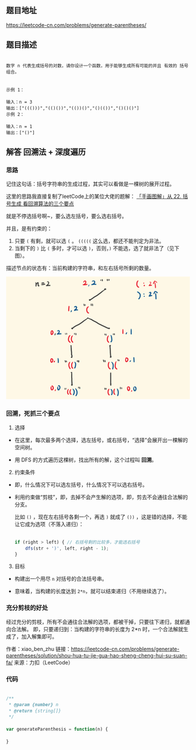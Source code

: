 
## 题目地址

https://leetcode-cn.com/problems/generate-parentheses/

## 题目描述

```

数字 n 代表生成括号的对数，请你设计一个函数，用于能够生成所有可能的并且 有效的 括号组合。
 

示例 1：

输入：n = 3
输出：["((()))","(()())","(())()","()(())","()()()"]
示例 2：

输入：n = 1
输出：["()"]

```

## 解答 回溯法 + 深度遍历

### 思路

记住这句话：括号字符串的生成过程，其实可以看做是一棵树的展开过程。

这里的思路我直接复制了leetCode上的某位大佬的题解：
[「手画图解」从 22. 括号生成 看回溯算法的三个要点 ](https://leetcode-cn.com/problems/generate-parentheses/solution/shou-hua-tu-jie-gua-hao-sheng-cheng-hui-su-suan-fa/)

就是不停选括号啊~，要么选左括号，要么选右括号。

并且，是有约束的：

1. 只要 `(` 有剩，就可以选 `(` 。 `(((((` 这么选，都还不能判定为非法。
2. 当剩下的 `)` 比 `(` 多时，才可以选 `)`，否则，`)` 不能选，选了就非法了（见下图）。

描述节点的状态有：当前构建的字符串，和左右括号所剩的数量。

![generateParenthesis](../image/generateParenthesis.jpg)

### 回溯，死抓三个要点

1. 选择

  - 在这里，每次最多两个选择，选左括号，或右括号，“选择”会展开出一棵解的空间树。

  - 用 DFS 的方式遍历这棵树，找出所有的解，这个过程叫 __回溯__。

2. 约束条件

  - 即，什么情况下可以选左括号，什么情况下可以选右括号。

  - 利用约束做“剪枝”，即，去掉不会产生解的选项，即，剪去不会通往合法解的分支。

      比如 `()` ，现在左右括号各剩一个，再选 `)` 就成了 `())` ，这是错的选择，不能让它成为选项（不落入递归）：

      ```js

      if (right > left) { // 右括号剩的比较多，才能选右括号
          dfs(str + ')', left, right - 1);
      }

      ```

3. 目标

  - 构建出一个用尽 `n` 对括号的合法括号串。

  - 意味着，当构建的长度达到 `2*n`，就可以结束递归（不用继续选了）。


### 充分剪枝的好处

经过充分的剪枝，所有不会通往合法解的选项，都被干掉，只要往下递归，就都通向合法解。
即，只要递归到：当构建的字符串的长度为 2*n 时，一个合法解就生成了，加入解集即可。

作者：xiao_ben_zhu
链接：https://leetcode-cn.com/problems/generate-parentheses/solution/shou-hua-tu-jie-gua-hao-sheng-cheng-hui-su-suan-fa/
来源：力扣（LeetCode）

### 代码

```js

/**
 * @param {number} n
 * @return {string[]}
 */

var generateParenthesis = function(n) {

}

```